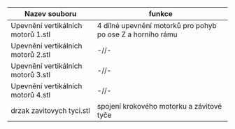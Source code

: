 |Nazev souboru|funkce|
|--------------------|---------------------|
|Upevnění vertikálních motorů 1.stl|4 dílné upevnění motorků pro pohyb po ose Z a horního rámu|
|Upevnění vertikálních motorů 2.stl|-//-|
|Upevnění vertikálních motorů 3.stl|-//-|
|Upevnění vertikálních motorů 4.stl|-//-|
|drzak zavitovych tyci.stl|spojení krokového motorku a závitové tyče|
